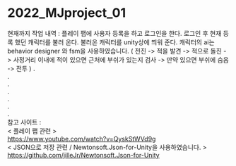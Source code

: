 # 2022_MJproject_01
                                    
현재까지 작업 내역 : 
플레이 팹에 사용자 등록을 하고 로그인을 한다.
로그인 후 현재 등록 했던 캐릭터를 불러 온다.
불러온 캐릭터를 unity상에 띄워 준다. 
캐릭터의 ai는 behavior designer 와 fsm을 사용하였습니다. 
( 전진 -> 적을 발견 -> 적으로 돌진 -> 사정거리 이내에 적이 있으면 근처에 부쉬가 있는지 검사 -> 만약 있으면 부쉬에 숨음 -> 전투 )
.                                               
.                                               
.                                               
.                                               
.                                               
.                                               
.                                               
참고 사이트 :                                                            
< 플레이 팹 관련 >                                                          
https://www.youtube.com/watch?v=QyskStWVd9g                              
< JSON으로 저장 관련 / Newtonsoft.Json-for-Unity을 사용하였습니다. >                                                 
https://github.com/jilleJr/Newtonsoft.Json-for-Unity
